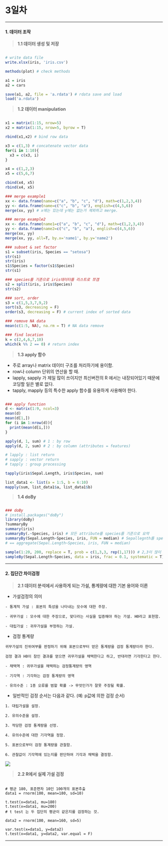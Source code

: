 # 3일차 


-----------------------


#### **1. 데이터 조작**


> **1.1 데이터 생성 및 저장**

```R

# write data file
write.xlsx(iris, 'iris.csv')

methods(plot) # check methods

a1 = iris
a2 = cars

save(a1, a2, file = 'a.rdata') # rdata save and load
load('a.rdata')

```

> **1.2 데이터 manipulation**

```R

x1 = matrix(1:15, nrow=5)
x2 = matrix(1:15, nrow=5, byrow = T)

rbind(x1,x2) # bind row data

x3 = c(1,3) # concatenate vector data
for(i in 1:10){
  x3 = c(x3, i)
}

x4 = c(1,2,3)
x5 = c(5,6,7)

cbind(x4, x5)
rbind(x4, x5)

### merge example1
xx <- data.frame(name=c("a", "b", "c", "d"), math=c(1,2,3,4))
yy <- data.frame(name=c("c", "b", "a"), english=c(4,5,6))
merge(xx, yy) # x에는 있는데 y에는 없는거 제외하고 merge.

### merge example2
xx <- data.frame(name1=c("a", "b", "c", "d"), math=c(1,2,3,4))
yy <- data.frame(name2=c("c", "b", "a"), english=c(4,5,6))
merge(xx, yy)
merge(xx, yy, all=T, by.x='name1', by.y='name2')

### subset & set factor
s1 = subset(iris, Species == "setosa")
str(s1)
str(iris)
s1$Species = factor(s1$Species)
str(s1)

### species를 기준으로 iris데이터를 리스트로 쪼갬
s2 = split(iris, iris$Species)
str(s2)

### sort, order
s3 = c(1,5,3,7,9,2)
sort(s3, decreasing = F)
order(s3, decreasing = F) # current index of sorted data

### remove NA data
mean(c(1:5, NA), na.rm = T) # NA data remove

### find location
k = c(2,4,6,7,10)
which(k %% 2 == 0) # return index

```

> **1.3 apply 함수**

- 주로 array나 matrix 데이터 구조를 처리하기에 용이함.
- row나 column 단위의 연산을 할 때.
- lapply, sapply 가 제일 많이 쓰이지만 최신버전의 R 에서는 내장되어있기 때문에 코딩할 일은 별로 없다.
- tapply, mapply 등의 특수한 apply 함수를 유용하게 사용해야 한다.

```R

### apply function
d <- matrix(1:9, ncol=3)
mean(d)
mean(d[1,])
for (i in 1:nrow(d)){
  print(mean(d[i,]))
}

apply(d, 1, sum) # 1 : by row
apply(d, 2, sum) # 2 : by column (attributes = features)

# lapply : list return
# sapply : vector return
# tapply : group processing

tapply(iris$Sepal.Length, iris$Species, sum)

list_data1 <- list(a = 1:5, b = 6:10)
mapply(sum, list_data1$a, list_data1$b)

```

> **1.4 doBy**


```R

### doBy
# install.packages("doBy")
library(doBy)
?summaryBy
summary(iris)
summaryBy(.~Species, iris) # 모든 attribute를 species를 기준으로 요약
summaryBy(Sepal.Length~Species, iris, FUN = median) # Sepallegnth를 species 기준으로 요약, median func로.
# == aggregate(Sepal.Length~Species, iris, FUN = median)

sample(1:20, 200, replace = T, prob = c(1,3,3, rep(1,17))) # 2,3이 많이 뽑힌다.
sampleBy(Sepal.Length~Species, data = iris, frac = 0.1, systematic = T) # 종 별로 10%씩 샘플링

```

-----------------------


#### **2. 집단간 차이검정**

> **2.1 데이터 분석에서 사용하게 되는 가설, 통계량에 대한 기본 용어와 이론**

- 가설검정의 의미 

```
- 통계적 가설 : 표본의 특성을 나타내는 모수에 대한 주장.

- 귀무가설 : 모수에 대한 주장으로, 맞다라는 사실을 입증해야 하는 가설. H0라고 표현함.

- 대립가설 : 귀무가설을 부정하는 가설.
```

- 검정 통계량

```
귀무가설의 진위여부를 판정하기 위해 표본으로부터 얻은 통계량을 검정 통계량이라 한다.

검정 결과 H0이 참인 결과를 얻으면 귀무가설을 채택한다고 하고, 반대라면 기각한다고 한다.

- 채택역 : 귀무가설을 채택하는 검정통계량의 영역

- 기각역 : 기각하는 검정 통계량의 영역

- 유의수준 : 1종 오류를 범할 확률 -> 무엇인가가 잘못 주장될 확률.
```

- 일반적인 검정 순서는 다음과 같다. (예: p값에 의한 검정 순서)

```
1. 대립가설을 설정.

2. 유의수준을 설정.

3. 적당한 검정 통계량을 선정.

4. 유의수준에 대한 기각역을 정함.

5. 표본으로부터 검정 통계량을 관찰함.

6. 관찰값이 기각역에 있는지를 판단하여 기각과 채택을 결정함.
```

![](https://raw.github.com/yoonkt200/DataScience/master/week2_StatisticAnalysis/week2_images/5.png)

> **2.2 R에서 실제 가설 검정**

```

# 평균 180, 표준편차 10인 100개의 표본추출
data1 = rnorm(100, mean=180, sd=10)

t.test(x=data1, mu=180)
t.test(x=data1, mu=200)
# t test 는 두 집단의 평균이 같은지를 검정하는 것.

data2 = rnorm(100, mean=160, sd=5)

var.test(x=data1, y=data2)
t.test(x=data1, y=data2, var.equal = F)

```

-----------------------
